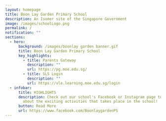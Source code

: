 ```yaml
---
layout: homepage
title: Boon Lay Garden Primary School
description: An Isomer site of the Singapore Government
image: /images/schoolLogo.png
permalink: /
notification: ""
sections:
  - hero:
      background: /images/boonlay garden banner.gif
      title: Boon Lay Garden Primary School
      key_highlights:
        - title: Parents Gateway
          description: ""
          url: https://pg.moe.edu.sg/
        - title: SLS Login
          description: ""
          url: https://vle.learning.moe.edu.sg/login
  - infobar:
      title: HIGHLIGHTS
      description: Check out our school's Facebook or Instagram page to find out more
        about the exciting activities that takes place in the school!
      button: Read More
      url: https://www.facebook.com/BoonlaygardenPS
---
```

